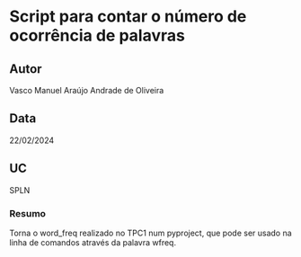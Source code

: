 # Script para contar o número de ocorrência de palavras

## Autor
Vasco Manuel Araújo Andrade de Oliveira

## Data
22/02/2024

## UC
SPLN

### Resumo

Torna o word_freq realizado no TPC1 num pyproject, que pode ser usado na linha de comandos através da palavra wfreq.